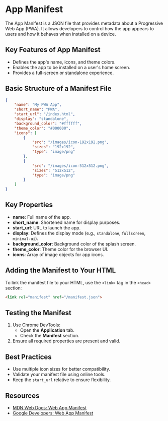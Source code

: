 # App Manifest

The App Manifest is a JSON file that provides metadata about a Progressive Web App (PWA). It allows developers to control how the app appears to users and how it behaves when installed on a device.

## Key Features of App Manifest

- Defines the app's name, icons, and theme colors.
- Enables the app to be installed on a user's home screen.
- Provides a full-screen or standalone experience.

## Basic Structure of a Manifest File

```json
{
    "name": "My PWA App",
    "short_name": "PWA",
    "start_url": "/index.html",
    "display": "standalone",
    "background_color": "#ffffff",
    "theme_color": "#000000",
    "icons": [
        {
            "src": "/images/icon-192x192.png",
            "sizes": "192x192",
            "type": "image/png"
        },
        {
            "src": "/images/icon-512x512.png",
            "sizes": "512x512",
            "type": "image/png"
        }
    ]
}
```

## Key Properties

- **name**: Full name of the app.
- **short_name**: Shortened name for display purposes.
- **start_url**: URL to launch the app.
- **display**: Defines the display mode (e.g., `standalone`, `fullscreen`, `minimal-ui`).
- **background_color**: Background color of the splash screen.
- **theme_color**: Theme color for the browser UI.
- **icons**: Array of image objects for app icons.

## Adding the Manifest to Your HTML

To link the manifest file to your HTML, use the `<link>` tag in the `<head>` section:

```html
<link rel="manifest" href="/manifest.json">
```

## Testing the Manifest

1. Use Chrome DevTools:
     - Open the **Application** tab.
     - Check the **Manifest** section.
2. Ensure all required properties are present and valid.

## Best Practices

- Use multiple icon sizes for better compatibility.
- Validate your manifest file using online tools.
- Keep the `start_url` relative to ensure flexibility.

## Resources

- [MDN Web Docs: Web App Manifest](https://developer.mozilla.org/en-US/docs/Web/Manifest)
- [Google Developers: Web App Manifest](https://web.dev/add-manifest/)
